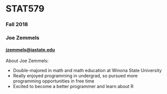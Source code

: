 # STAT579
### Fall 2018
### Joe Zemmels
#### <jzemmels@iastate.edu>

About Joe Zemmels:
- Double-majored in math and math education at Winona State University
- Really enjoyed programming in undergrad, so pursued more programming opportunities in free time
- Excited to become a better programmer and learn about R

